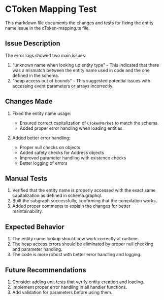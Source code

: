 # CToken Mapping Test

This markdown file documents the changes and tests for fixing the entity name issue in the cToken-mapping.ts file.

## Issue Description

The error logs showed two main issues:

1. "unknown name when looking up entity type" - This indicated that there was a mismatch between the entity name used in code and the one defined in the schema.
2. "heap access out of bounds" - This suggested potential issues with accessing event parameters or arrays incorrectly.

## Changes Made

1. Fixed the entity name usage:

   - Ensured correct capitalization of `CTokenMarket` to match the schema.
   - Added proper error handling when loading entities.

2. Added better error handling:
   - Proper null checks on objects
   - Added safety checks for Address objects
   - Improved parameter handling with existence checks
   - Better logging of errors

## Manual Tests

1. Verified that the entity name is properly accessed with the exact same capitalization as defined in schema.graphql.
2. Built the subgraph successfully, confirming that the compilation works.
3. Added proper comments to explain the changes for better maintainability.

## Expected Behavior

1. The entity name lookup should now work correctly at runtime.
2. The heap access errors should be eliminated by proper null checking and parameter handling.
3. The code is more robust with better error handling and logging.

## Future Recommendations

1. Consider adding unit tests that verify entity creation and loading.
2. Implement proper error handling in all handler functions.
3. Add validation for parameters before using them.
